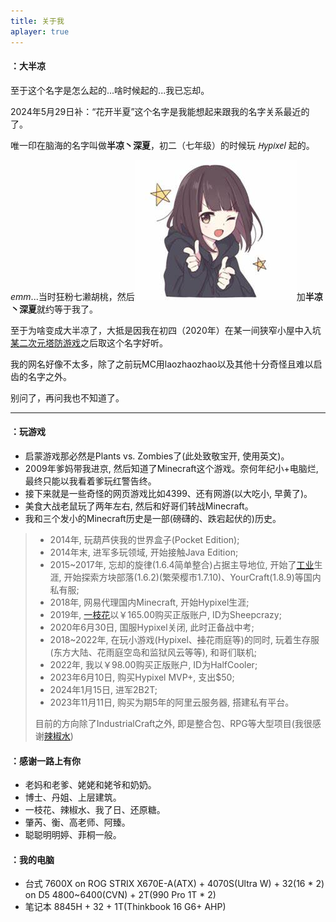 ```yaml
---
title: 关于我
aplayer: true
---
```


<meting-js
 id="2092594490"
 server="netease"
 userid="1365429776"
 type="playlist"
 autoplay=false
 theme="#C20C0C">
</meting-js>

#### ：大半凉

至于这个名字是怎么起的...啥时候起的...我已忘却。

2024年5月29日补：“花开半夏”这个名字是我能想起来跟我的名字关系最近的了。

唯一印在脑海的名字叫做**半凉丶深夏**，初二（七年级）的时候玩 <font face = "Segoe UI">*Hypixel*</font> 起的。

*emm*...当时狂粉七濑胡桃，然后![这个头像](./nanase_kurumi.jpg)加**半凉丶深夏**就约等于我了。

至于为啥变成大半凉了，大抵是因我在初四（2020年）在某一间狭窄小屋中入坑[某二次元塔防游戏](https://ak.hypergryph.com/)之后取这个名字好听。

我的网名好像不太多，除了之前玩MC用laozhaozhao以及其他十分奇怪且难以启齿的名字之外。

别问了，再问我也不知道了。

---

#### ：玩游戏

- 启蒙游戏那必然是Plants vs. Zombies了(此处致敬宝开, 使用英文)。
- 2009年爹妈带我进京, 然后知道了Minecraft这个游戏。奈何年纪小+电脑烂, 最终只能以我看着爹玩红警告终。
- 接下来就是一些奇怪的网页游戏比如4399、还有网游(以大吃小, 早黄了)。
- 美食大战老鼠玩了两年左右, 然后和好哥们转战Minecraft。
- 我和三个发小的Minecraft历史是一部(磅礴的、跌宕起伏的)历史。

> - 2014年, 玩葫芦侠我的世界盒子(Pocket Edition);
> - 2014年末, 进军多玩领域, 开始接触Java Edition;
> - 2015~2017年, 忘却的旋律(1.6.4简单整合)占据主导地位, 开始了[工业](https://www.industrial-craft.net/)生涯, 开始探索方块部落(1.6.2)(繁荣樱市1.7.10)、YourCraft(1.8.9)等国内私有服;
> - 2018年, 网易代理国内Minecraft, 开始Hypixel生涯;
> - 2019年, [一枝花](../links/yzh/)以￥165.00购买正版账户, ID为Sheepcrazy;
> - 2020年6月30日, 国服Hypixel关闭, 此时正备战中考;
> - 2018~2022年, 在玩小游戏(Hypixel、~~挂~~花雨庭等)的同时, 玩着生存服(东方大陆、花雨庭空岛和监狱风云等等), 和哥们联机;
> - 2022年, 我以￥98.00购买正版账户, ID为HalfCooler;
> - 2023年6月10日, 购买Hypixel MVP+, 支出$50;
> - 2024年1月15日, 进军2B2T;
> - 2023年11月11日, 购买为期5年的阿里云服务器, 搭建私有平台。
>
> 目前的方向除了IndustrialCraft之外, 即是整合包、RPG等大型项目(我很感谢[辣椒水](../links/ljs))

#### ：感谢一路上有你

- 老妈和老爹、姥姥和姥爷和奶奶。
- 博士、丹姐、上层建筑。
- 一枝花、辣椒水、我了日、还原糖。
- 肇芮、衡、高老师、阿臻。
- 聪聪明明婷、菲桐一般。

#### ：我的电脑

- 台式 7600X on ROG STRIX X670E-A(ATX) + 4070S(Ultra W) + 32(16 * 2) on D5 4800~6400(CVN) + 2T(990 Pro 1T * 2)
- 笔记本 8845H + 32 + 1T(Thinkbook 16 G6+ AHP)